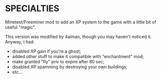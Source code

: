 SPECIALTIES
===========
Minetest/Freeminer mod to add an XP system to the game with a little bit of
useful "magic".

This version was modified by 4aiman, though you may haven't noticed it.
Anyway, I had:
 - disabled XP gain if you're a ghost;
 - added other stuff to make it compatible with "enchantment" mod;
 - make granted "fly" priv to expire after 80 sec;
 - disabled XP spamming by destroying your own buildings;
 - etc...
